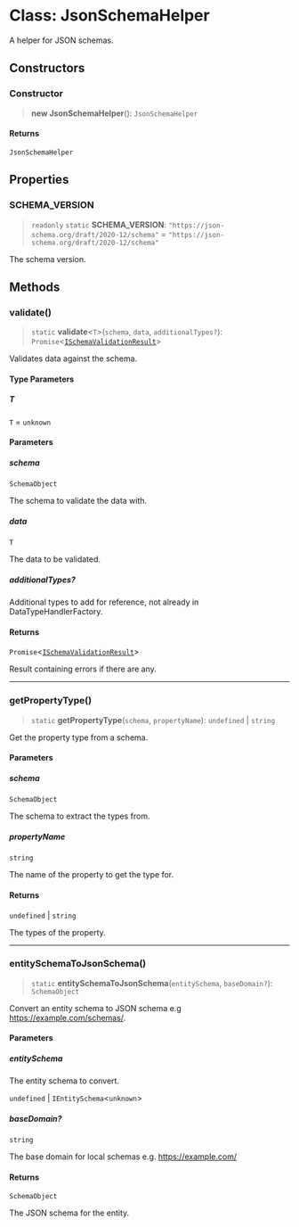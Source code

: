 # Class: JsonSchemaHelper

A helper for JSON schemas.

## Constructors

### Constructor

> **new JsonSchemaHelper**(): `JsonSchemaHelper`

#### Returns

`JsonSchemaHelper`

## Properties

### SCHEMA\_VERSION

> `readonly` `static` **SCHEMA\_VERSION**: `"https://json-schema.org/draft/2020-12/schema"` = `"https://json-schema.org/draft/2020-12/schema"`

The schema version.

## Methods

### validate()

> `static` **validate**\<`T`\>(`schema`, `data`, `additionalTypes?`): `Promise`\<[`ISchemaValidationResult`](../interfaces/ISchemaValidationResult.md)\>

Validates data against the schema.

#### Type Parameters

##### T

`T` = `unknown`

#### Parameters

##### schema

`SchemaObject`

The schema to validate the data with.

##### data

`T`

The data to be validated.

##### additionalTypes?

Additional types to add for reference, not already in DataTypeHandlerFactory.

#### Returns

`Promise`\<[`ISchemaValidationResult`](../interfaces/ISchemaValidationResult.md)\>

Result containing errors if there are any.

***

### getPropertyType()

> `static` **getPropertyType**(`schema`, `propertyName`): `undefined` \| `string`

Get the property type from a schema.

#### Parameters

##### schema

`SchemaObject`

The schema to extract the types from.

##### propertyName

`string`

The name of the property to get the type for.

#### Returns

`undefined` \| `string`

The types of the property.

***

### entitySchemaToJsonSchema()

> `static` **entitySchemaToJsonSchema**(`entitySchema`, `baseDomain?`): `SchemaObject`

Convert an entity schema to JSON schema e.g https://example.com/schemas/.

#### Parameters

##### entitySchema

The entity schema to convert.

`undefined` | `IEntitySchema`\<`unknown`\>

##### baseDomain?

`string`

The base domain for local schemas e.g. https://example.com/

#### Returns

`SchemaObject`

The JSON schema for the entity.
